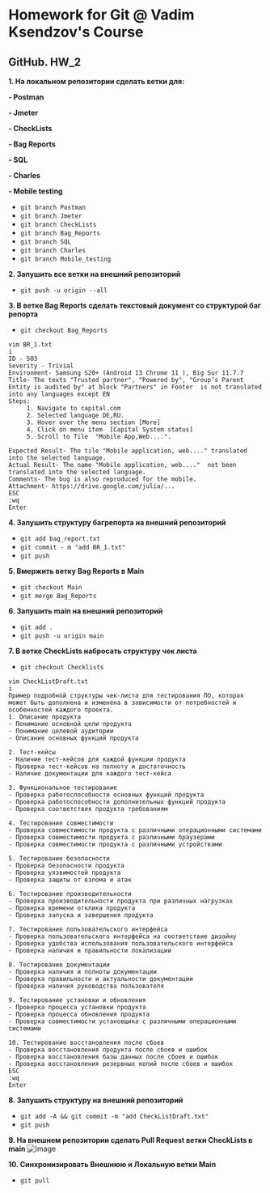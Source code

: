 # Homework  for Git @ Vadim Ksendzov's Course
## GitHub. HW_2

**1. На локальном репозитории сделать ветки для:**

**- Postman**

**- Jmeter**

**- CheckLists**

**- Bag Reports**

**- SQL**

**- Charles**

**- Mobile testing**

- `git branch Postman`
- `git branch Jmeter`
- `git branch CheckLists`
- `git branch Bag_Reports`
- `git branch SQL`
- `git branch Charles`
- `git branch Mobile_testing`

**2. Запушить все ветки на внешний репозиторий**
- `git push -u origin --all`

**3. В ветке Bag Reports сделать текстовый документ со структурой баг репорта**
- `git checkout Bag_Reports`
```
vim BR_1.txt
i
ID - 503
Severity - Trivial
Environment- Samsung S20+ (Android 13 Chrome 11 ), Big Sur 11.7.7
Title- The texts "Trusted partner", "Powered by", "Group’s Parent Entity is audited by" at block "Partners" in Footer  is not translated into any languages except EN
Steps:
     1. Navigate to capital.com
     2. Selected language DE,RU.
     3. Hover over the menu section [More]
     4. Click on menu item  [Capital System status]
     5. Scroll to Tile  "Mobile App,Web....".

Expected Result- The tile "Mobile application, web...." translated into the selected language.
Actual Result- The name "Mobile application, web...."  not been translated into the selected language.
Comments- The bug is also reproduced for the mobile.
Attachment- https://drive.google.com/julia/...
ESC 
:wq
Enter
```

**4. Запушить структуру багрепорта на внешний репозиторий**
- `git add bag_report.txt`
- `git commit - m "add BR_1.txt"` 
- `git push`

**5. Вмержить ветку Bag Reports в Main**
- `git checkout Main`
- `git merge Bag_Reports`

**6. Запушить main на внешний репозиторий**
- `git add .`
- `git push -u origin main`

**7. В ветке CheckLists набросать структуру чек листа**
- `git checkout Checklists`
  
```
vim CheckListDraft.txt
i
Пример подробной структуры чек-листа для тестирования ПО, которая может быть дополнена и изменена в зависимости от потребностей и особенностей каждого проекта.
1. Описание продукта
- Понимание основной цели продукта
- Понимание целевой аудитории
- Описание основных функций продукта

2. Тест-кейсы
- Наличие тест-кейсов для каждой функции продукта
- Проверка тест-кейсов на полноту и достаточность
- Наличие документации для каждого тест-кейса

3. Функциональное тестирование
- Проверка работоспособности основных функций продукта
- Проверка работоспособности дополнительных функций продукта
- Проверка соответствия продукта требованиям

4. Тестирование совместимости
- Проверка совместимости продукта с различными операционными системами
- Проверка совместимости продукта с различными браузерами
- Проверка совместимости продукта с различными устройствами

5. Тестирование безопасности
- Проверка безопасности продукта
- Проверка уязвимостей продукта
- Проверка защиты от взлома и атак

6. Тестирование производительности
- Проверка производительности продукта при различных нагрузках
- Проверка времени отклика продукта
- Проверка запуска и завершения продукта

7. Тестирование пользовательского интерфейса
- Проверка пользовательского интерфейса на соответствие дизайну
- Проверка удобства использования пользовательского интерфейса
- Проверка наличия и правильности локализации

8. Тестирование документации
- Проверка наличия и полноты документации
- Проверка правильности и актуальности документации
- Проверка наличия руководства пользователя

9. Тестирование установки и обновления
- Проверка процесса установки продукта
- Проверка процесса обновления продукта
- Проверка совместимости установщика с различными операционными системами

10. Тестирование восстановления после сбоев
- Проверка восстановления продукта после сбоев и ошибок
- Проверка восстановления базы данных после сбоев и ошибок
- Проверка восстановления резервных копий после сбоев и ошибок
ESC 
:wq
Enter
```
**8. Запушить структуру на внешний репозиторий**
- `git add -A && git commit -m "add CheckListDraft.txt"`
- `git push`

**9. На внешнем репозитории сделать Pull Request ветки CheckLists в main**
![image](https://github.com/00Julie00/GitHub_HW/assets/115406267/422b6769-3047-4a29-a3e1-a0e42afd3ea5)

**10. Синхронизировать Внешнюю и Локальную ветки Main**
- `git pull`
